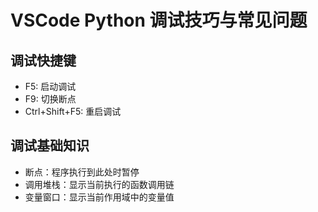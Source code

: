 # VSCode Python 调试技巧与常见问题

## 调试快捷键
- F5: 启动调试
- F9: 切换断点
- Ctrl+Shift+F5: 重启调试

## 调试基础知识
- 断点：程序执行到此处时暂停
- 调用堆栈：显示当前执行的函数调用链
- 变量窗口：显示当前作用域中的变量值